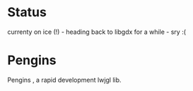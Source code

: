 Status
=======
currenty on ice (!) - heading back to libgdx for a while - sry :(



Pengins
=======
Pengins , a rapid development lwjgl lib.

